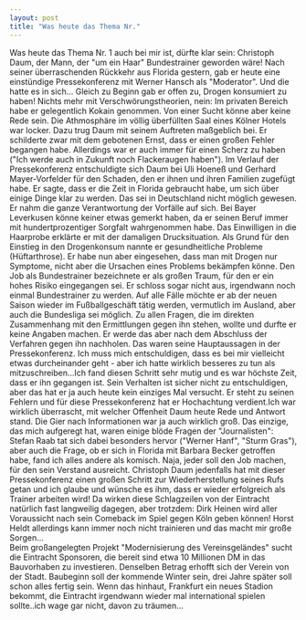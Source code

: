 ```yaml
---
layout: post
title: "Was heute das Thema Nr."
---
```


Was heute das Thema Nr. 1 auch bei mir ist, dürfte klar sein: Christoph Daum, der Mann, der "um ein Haar" Bundestrainer geworden wäre! Nach seiner überraschenden Rückkehr aus Florida gestern, gab er heute eine einstündige Pressekonferenz mit Werner Hansch als "Moderator". Und die hatte es in sich... Gleich zu Beginn gab er offen zu, Drogen konsumiert zu haben! Nichts mehr mit Verschwörungstheorien, nein: Im privaten Bereich habe er gelegentlich Kokain genommen. Von einer Sucht könne aber keine Rede sein. Die Athmosphäre im völlig überfüllten Saal eines Kölner Hotels war locker. Dazu trug Daum mit seinem Auftreten maßgeblich bei. Er schilderte zwar mit dem gebotenen Ernst, dass er einen großen Fehler begangen habe. Allerdings war er auch immer für einen Scherz zu haben ("Ich werde auch in Zukunft noch Flackeraugen haben"). Im Verlauf der Pressekonferenz entschuldigte sich Daum bei Uli Hoeneß und Gerhard Mayer-Vorfelder für den Schaden, den er ihnen und ihren Familien zugefügt habe. Er sagte, dass er die Zeit in Florida gebraucht habe, um sich über einige Dinge klar zu werden. Das sei in Deutschland nicht möglich gewesen. Er nahm die ganze Verantwortung der Vorfälle auf sich. Bei Bayer Leverkusen könne keiner etwas gemerkt haben, da er seinen Beruf immer mit hundertprozentiger Sorgfalt wahrgenommen habe. Das Einwilligen in die Haarprobe erklärte er mit der damaligen Drucksituation. Als Grund für den Einstieg in den Drogenkonsum nannte er gesundheitliche Probleme (Hüftarthrose). Er habe nun aber eingesehen, dass man mit Drogen nur Symptome, nicht aber die Ursachen eines Problems bekämpfen könne. Den Job als Bundestrainer bezeichnete er als großen Traum, für den er ein hohes Risiko eingegangen sei. Er schloss sogar nicht aus, irgendwann noch einmal Bundestrainer zu werden. Auf alle Fälle möchte er ab der neuen Saison wieder im Fußballgeschäft tätig werden, vermutlich im Ausland, aber auch die Bundesliga sei möglich. Zu allen Fragen, die im direkten Zusammenhang mit den Ermittlungen gegen ihn stehen, wollte und durfte er keine Angaben machen. Er werde das aber nach dem Abschluss der Verfahren gegen ihn nachholen. Das waren seine Hauptaussagen in der Pressekonferenz. Ich muss mich entschuldigen, dass es bei mir vielleicht etwas durcheinander geht - aber ich hatte wirklich besseres zu tun als mitzuschreiben...Ich fand diesen Schritt sehr mutig und es war höchste Zeit, dass er ihn gegangen ist. Sein Verhalten ist sicher nicht zu entschuldigen, aber das hat er ja auch heute kein einziges Mal versucht. Er steht zu seinen Fehlern und für diese Pressekonferenz hat er Hochachtung verdient.Ich war wirklich überrascht, mit welcher Offenheit Daum heute Rede und Antwort stand. Die Gier nach Informationen war ja auch wirklich groß. Das einzige, das mich aufgeregt hat, waren einige blöde Fragen der "Journalisten": Stefan Raab tat sich dabei besonders hervor ("Werner Hanf", "Sturm Gras"), aber auch die Frage, ob er sich in Florida mit Barbara Becker getroffen habe, fand ich alles andere als komisch. Naja, jeder soll den Job machen, für den sein Verstand ausreicht. Christoph Daum jedenfalls hat mit dieser Pressekonferenz einen großen Schritt zur Wiederherstellung seines Rufs getan und ich glaube und wünsche es ihm, dass er wieder erfolgreich als Trainer arbeiten wird! Da wirken diese Schlagzeilen von der Eintracht natürlich fast langweilig dagegen, aber trotzdem: Dirk Heinen wird aller Voraussicht nach sein Comeback im Spiel gegen Köln geben können! Horst Heldt allerdings kann immer noch nicht trainieren und das macht mir große Sorgen...  
Beim großangelegten Projekt "Modernisierung des Vereinsgeländes" sucht die Eintracht Sponsoren, die bereit sind etwa 10 Millionen DM in das Bauvorhaben zu investieren. Denselben Betrag erhofft sich der Verein von der Stadt. Baubeginn soll der kommende Winter sein, drei Jahre später soll schon alles fertig sein. Wenn das hinhaut, Frankfurt ein neues Stadion bekommt, die Eintracht irgendwann wieder mal international spielen sollte..ich wage gar nicht, davon zu träumen...
